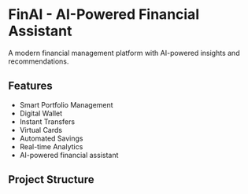 # FinAI - AI-Powered Financial Assistant

A modern financial management platform with AI-powered insights and recommendations.

## Features

- Smart Portfolio Management
- Digital Wallet
- Instant Transfers
- Virtual Cards
- Automated Savings
- Real-time Analytics
- AI-powered financial assistant

## Project Structure

